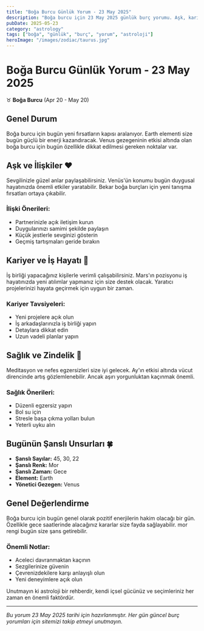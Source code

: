 ```yaml
---
title: "Boğa Burcu Günlük Yorum - 23 May 2025"
description: "Boğa burcu için 23 May 2025 günlük burç yorumu. Aşk, kariyer, sağlık ve şanslı sayılar."
pubDate: 2025-05-23
category: "astrology"
tags: ["boğa", "günlük", "burç", "yorum", "astroloji"]
heroImage: "/images/zodiac/taurus.jpg"
---
```


# Boğa Burcu Günlük Yorum - 23 May 2025

♉ **Boğa Burcu** (Apr 20 - May 20)

## Genel Durum

Boğa burcu için bugün yeni fırsatların kapısı aralanıyor. Earth elementi size bugün güçlü bir enerji kazandıracak. Venus gezegeninin etkisi altında olan boğa burcu için bugün özellikle dikkat edilmesi gereken noktalar var.

## Aşk ve İlişkiler ❤️

Sevgilinizle güzel anlar paylaşabilirsiniz. Venüs'ün konumu bugün duygusal hayatınızda önemli etkiler yaratabilir. Bekar boğa burçları için yeni tanışma fırsatları ortaya çıkabilir.

### İlişki Önerileri:
- Partnerinizle açık iletişim kurun
- Duygularınızı samimi şekilde paylaşın
- Küçük jestlerle sevginizi gösterin
- Geçmiş tartışmaları geride bırakın

## Kariyer ve İş Hayatı 💼

İş birliği yapacağınız kişilerle verimli çalışabilirsiniz. Mars'ın pozisyonu iş hayatınızda yeni atılımlar yapmanız için size destek olacak. Yaratıcı projelerinizi hayata geçirmek için uygun bir zaman.

### Kariyer Tavsiyeleri:
- Yeni projelere açık olun
- İş arkadaşlarınızla iş birliği yapın
- Detaylara dikkat edin
- Uzun vadeli planlar yapın

## Sağlık ve Zindelik 🏥

Meditasyon ve nefes egzersizleri size iyi gelecek. Ay'ın etkisi altında vücut direncinde artış gözlemlenebilir. Ancak aşırı yorgunluktan kaçınmak önemli.

### Sağlık Önerileri:
- Düzenli egzersiz yapın
- Bol su için
- Stresle başa çıkma yolları bulun
- Yeterli uyku alın

## Bugünün Şanslı Unsurları 🍀

- **Şanslı Sayılar:** 45, 30, 22
- **Şanslı Renk:** Mor
- **Şanslı Zaman:** Gece
- **Element:** Earth
- **Yönetici Gezegen:** Venus

## Genel Değerlendirme

Boğa burcu için bugün genel olarak pozitif enerjilerin hakim olacağı bir gün. Özellikle gece saatlerinde alacağınız kararlar size fayda sağlayabilir. mor rengi bugün size şans getirebilir.

### Önemli Notlar:
- Aceleci davranmaktan kaçının
- Sezgilerinize güvenin
- Çevrenizdekilere karşı anlayışlı olun
- Yeni deneyimlere açık olun

Unutmayın ki astroloji bir rehberdir, kendi içsel gücünüz ve seçimleriniz her zaman en önemli faktördür.

---

*Bu yorum 23 May 2025 tarihi için hazırlanmıştır. Her gün güncel burç yorumları için sitemizi takip etmeyi unutmayın.*
